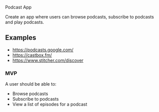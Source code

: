 Podcast App

Create an app where users can browse podcasts, subscribe to podcasts and play podcasts.

## Examples

- https://podcasts.google.com/
- https://castbox.fm/
- https://www.stitcher.com/discover


### MVP

A user should be able to:

- Browse podcasts
- Subscribe to podcasts
- View a list of episodes for a podcast
